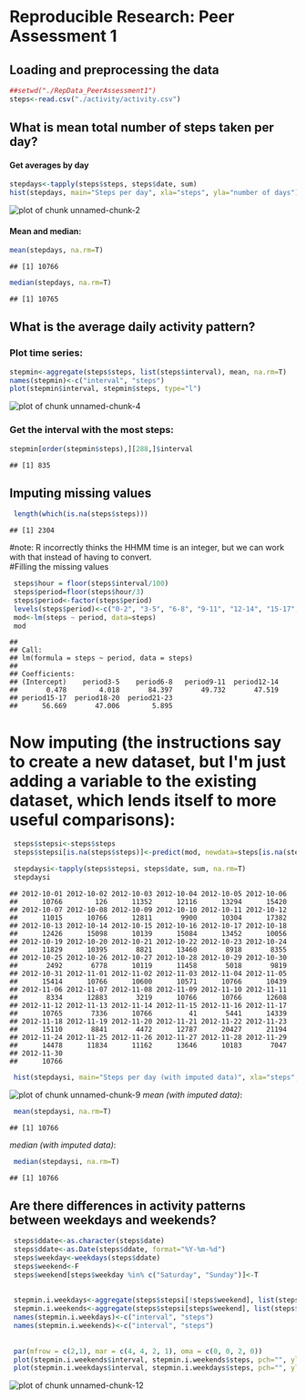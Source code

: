 # Reproducible Research: Peer Assessment 1

## Loading and preprocessing the data

```r
##setwd("./RepData_PeerAssessment1")
steps<-read.csv("./activity/activity.csv")
```

## What is mean total number of steps taken per day?
#### Get averages by day

```r
stepdays<-tapply(steps$steps, steps$date, sum) 
hist(stepdays, main="Steps per day", xla="steps", yla="number of days")
```

![plot of chunk unnamed-chunk-2](figure/unnamed-chunk-2.png) 
 #### Mean and median:  

```r
mean(stepdays, na.rm=T) 
```

```
## [1] 10766
```

```r
median(stepdays, na.rm=T) 
```

```
## [1] 10765
```

## What is the average daily activity pattern?
### Plot time series: 

```r
stepmin<-aggregate(steps$steps, list(steps$interval), mean, na.rm=T) 
names(stepmin)<-c("interval", "steps") 
plot(stepmin$interval, stepmin$steps, type="l") 
```

![plot of chunk unnamed-chunk-4](figure/unnamed-chunk-4.png) 
### Get the interval with the most steps: 

```r
stepmin[order(stepmin$steps),][288,]$interval 
```

```
## [1] 835
```

## Imputing missing values
 

```r
 length(which(is.na(steps$steps))) 
```

```
## [1] 2304
```
#note: R incorrectly thinks the HHMM time is an integer, but we can work with that instead of having to convert.   
#Filling the missing values

```r
 steps$hour = floor(steps$interval/100) 
 steps$period=floor(steps$hour/3) 
 steps$period<-factor(steps$period) 
 levels(steps$period)<-c("0-2", "3-5", "6-8", "9-11", "12-14", "15-17", "18-20", "21-23") 
 mod<-lm(steps ~ period, data=steps) 
 mod
```

```
## 
## Call:
## lm(formula = steps ~ period, data = steps)
## 
## Coefficients:
## (Intercept)    period3-5    period6-8   period9-11  period12-14  
##       0.478        4.018       84.397       49.732       47.519  
## period15-17  period18-20  period21-23  
##      56.669       47.006        5.895
```
# Now imputing (the instructions say to create a new dataset, but I'm just adding a variable to the existing dataset, which lends itself to more useful comparisons): 

 

```r
 steps$stepsi<-steps$steps 
 steps$stepsi[is.na(steps$steps)]<-predict(mod, newdata=steps[is.na(steps$steps),]) 
```


```r
 stepdaysi<-tapply(steps$stepsi, steps$date, sum, na.rm=T) 
 stepdaysi 
```

```
## 2012-10-01 2012-10-02 2012-10-03 2012-10-04 2012-10-05 2012-10-06 
##      10766        126      11352      12116      13294      15420 
## 2012-10-07 2012-10-08 2012-10-09 2012-10-10 2012-10-11 2012-10-12 
##      11015      10766      12811       9900      10304      17382 
## 2012-10-13 2012-10-14 2012-10-15 2012-10-16 2012-10-17 2012-10-18 
##      12426      15098      10139      15084      13452      10056 
## 2012-10-19 2012-10-20 2012-10-21 2012-10-22 2012-10-23 2012-10-24 
##      11829      10395       8821      13460       8918       8355 
## 2012-10-25 2012-10-26 2012-10-27 2012-10-28 2012-10-29 2012-10-30 
##       2492       6778      10119      11458       5018       9819 
## 2012-10-31 2012-11-01 2012-11-02 2012-11-03 2012-11-04 2012-11-05 
##      15414      10766      10600      10571      10766      10439 
## 2012-11-06 2012-11-07 2012-11-08 2012-11-09 2012-11-10 2012-11-11 
##       8334      12883       3219      10766      10766      12608 
## 2012-11-12 2012-11-13 2012-11-14 2012-11-15 2012-11-16 2012-11-17 
##      10765       7336      10766         41       5441      14339 
## 2012-11-18 2012-11-19 2012-11-20 2012-11-21 2012-11-22 2012-11-23 
##      15110       8841       4472      12787      20427      21194 
## 2012-11-24 2012-11-25 2012-11-26 2012-11-27 2012-11-28 2012-11-29 
##      14478      11834      11162      13646      10183       7047 
## 2012-11-30 
##      10766
```

```r
 hist(stepdaysi, main="Steps per day (with imputed data)", xla="steps", yla="number of days", col="#ff99ff") 
```

![plot of chunk unnamed-chunk-9](figure/unnamed-chunk-9.png) 
*mean (with imputed data)*: 

```r
 mean(stepdaysi, na.rm=T) 
```

```
## [1] 10766
```
*median  (with imputed data)*: 

```r
 median(stepdaysi, na.rm=T) 
```

```
## [1] 10766
```



## Are there differences in activity patterns between weekdays and weekends?

```r
 steps$ddate<-as.character(steps$date) 
 steps$ddate<-as.Date(steps$ddate, format="%Y-%m-%d") 
 steps$weekday<-weekdays(steps$ddate) 
 steps$weekend<-F 
 steps$weekend[steps$weekday %in% c("Saturday", "Sunday")]<-T 
  
 
 stepmin.i.weekdays<-aggregate(steps$stepsi[!steps$weekend], list(steps$interval[!steps$weekend]), mean, na.rm=T) 
 stepmin.i.weekends<-aggregate(steps$stepsi[steps$weekend], list(steps$interval[steps$weekend]), mean, na.rm=T) 
 names(stepmin.i.weekdays)<-c("interval", "steps") 
 names(stepmin.i.weekends)<-c("interval", "steps") 
  
 
 par(mfrow = c(2,1), mar = c(4, 4, 2, 1), oma = c(0, 0, 2, 0)) 
 plot(stepmin.i.weekends$interval, stepmin.i.weekends$steps, pch="", ylab="Steps", xlab="", main="weekend", type="l", ylim=c(0,220), col="blue") 
 plot(stepmin.i.weekdays$interval, stepmin.i.weekdays$steps, pch="", ylab="Steps", xlab="", main="weekday", type="l",  ylim=c(0,220), col="darkred") 
```

![plot of chunk unnamed-chunk-12](figure/unnamed-chunk-12.png) 

